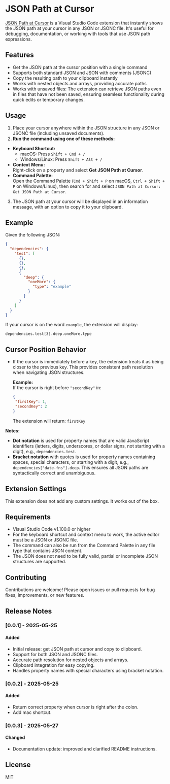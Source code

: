 # JSON Path at Cursor
[JSON Path at Cursor](https://marketplace.visualstudio.com/items?itemName=shini.json-path-at-cursor) is a Visual Studio Code extension that instantly shows the JSON path at your cursor in any JSON or JSONC file. It's useful for debugging, documentation, or working with tools that use JSON path expressions.

## Features

- Get the JSON path at the cursor position with a single command
- Supports both standard JSON and JSON with comments (JSONC)
- Copy the resulting path to your clipboard instantly
- Works with nested objects and arrays, providing accurate paths
- Works with unsaved files: The extension can retrieve JSON paths even in files that have not been saved, ensuring seamless functionality during quick edits or temporary changes.

## Usage

1. Place your cursor anywhere within the JSON structure in any JSON or JSONC file (including unsaved documents).
2. **Run the command using one of these methods:**
  - **Keyboard Shortcut:**  
    - macOS: Press `Shift + Cmd + /`
    - Windows/Linux: Press `Shift + Alt + /`
  - **Context Menu:**  
    Right-click on a property and select **Get JSON Path at Cursor**.
  - **Command Palette:**  
    Open the Command Palette (`Cmd + Shift + P` on macOS, `Ctrl + Shift + P` on Windows/Linux), then search for and select `JSON Path at Cursor: Get JSON Path at Cursor`.
3. The JSON path at your cursor will be displayed in an information message, with an option to copy it to your clipboard.

## Example

Given the following JSON:

```json
{
  "dependencies": {
    "test": [
      {},
      {},
      {},
      {
        "deep": {
          "oneMore": {
            "type": "example"
          }
        }
      }
    ]
  }
}
```

If your cursor is on the word `example`, the extension will display:

```
dependencies.test[3].deep.oneMore.type
```

## Cursor Position Behavior

- If the cursor is immediately before a key, the extension treats it as being closer to the previous key. This provides consistent path resolution when navigating JSON structures.

  **Example:**  
  If the cursor is right before `"secondKey"` in:

  ```json
  {
   "firstKey": 1,
   "secondKey": 2
  }
  ```

  The extension will return: `firstKey`

**Notes:**
- **Dot notation** is used for property names that are valid JavaScript identifiers (letters, digits, underscores, or dollar signs, not starting with a digit), e.g., `dependencies.test`.
- **Bracket notation** with quotes is used for property names containing spaces, special characters, or starting with a digit, e.g., `dependencies["date-fns"].deep`. This ensures all JSON paths are syntactically correct and unambiguous.

## Extension Settings

This extension does not add any custom settings. It works out of the box.

## Requirements

- Visual Studio Code v1.100.0 or higher
- For the keyboard shortcut and context menu to work, the active editor must be a JSON or JSONC file.
- The command can also be run from the Command Palette in any file type that contains JSON content.
- The JSON does not need to be fully valid, partial or incomplete JSON structures are supported.

## Contributing

Contributions are welcome! Please open issues or pull requests for bug fixes, improvements, or new features.

## Release Notes

### [0.0.1] - 2025-05-25
#### Added
- Initial release: get JSON path at cursor and copy to clipboard.
- Support for both JSON and JSONC files.
- Accurate path resolution for nested objects and arrays.
- Clipboard integration for easy copying.
- Handles property names with special characters using bracket notation.

### [0.0.2] - 2025-05-25
#### Added
- Return correct property when cursor is right after the colon.
- Add mac shortcut.

### [0.0.3] - 2025-05-27
#### Changed
- Documentation update: improved and clarified README instructions.

## License

MIT
